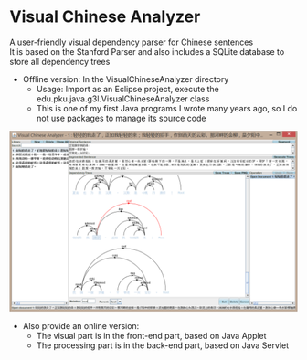 Visual Chinese Analyzer
=======================

A user-friendly visual dependency parser for Chinese sentences  
It is based on the Stanford Parser and also includes a SQLite database to store all dependency trees  
  
- Offline version: In the VisualChineseAnalyzer directory  
    - Usage: Import as an Eclipse project, execute the edu.pku.java.g3l.VisualChineseAnalyzer class  
    - This is one of my first Java programs I wrote many years ago, so I do not use packages to manage its source code

![image1](1.png)

- Also provide an online version:  
  - The visual part is in the front-end part, based on Java Applet  
  - The processing part is in the back-end part, based on Java Servlet  

